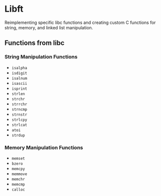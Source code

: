 # Libft
Reimplementing specific libc functions and creating custom C functions for string, memory, and linked list manipulation.

## Functions from libc

### String Manipulation Functions

* `isalpha`
* `isdigit`
* `isalnum`
* `isascii`
* `isprint`
* `strlen`
* `strchr`
* `strrchr`
* `strncmp`
* `strnstr`
* `strlcpy`
* `strlcat`
* `atoi`
* `strdup`

### Memory Manipulation Functions

* `memset`
* `bzero`
* `memcpy`
* `memmove`
* `memchr`
* `memcmp`
* `calloc`
